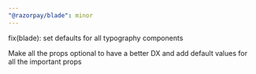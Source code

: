 ```yaml
---
"@razorpay/blade": minor
---
```


fix(blade): set defaults for all typography components

Make all the props optional to have a better DX and add default values for all the important props
